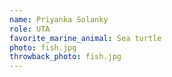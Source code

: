 ```yaml
---
name: Priyanka Solanky
role: UTA 
favorite_marine_animal: Sea turtle
photo: fish.jpg
throwback_photo: fish.jpg
---
```

